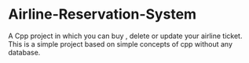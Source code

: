 # Airline-Reservation-System
A Cpp project in which you can buy , delete or update your airline ticket.
This is a simple project based on simple concepts of cpp without any database.
